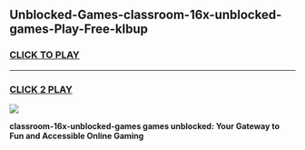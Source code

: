 
## Unblocked-Games-classroom-16x-unblocked-games-Play-Free-klbup
<h3>
<a href="https://premium76.site?title=classroom-16x-unblocked-games&ref=24M">CLICK TO PLAY</a></h3>
<hr>

<h3>
<a href="https://premium76.site?title=classroom-16x-unblocked-games&ref=24M">CLICK 2 PLAY</a>
  
</h3>

<a href="https://premium76.site?title=classroom-16x-unblocked-games&ref=24M"><img src="https://clearcache.store/games.png"></a>


**classroom-16x-unblocked-games games unblocked: Your Gateway to Fun and Accessible Online Gaming**
